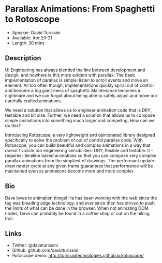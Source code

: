 # Parallax Animations: From Spaghetti to Rotoscope

- Speaker: David Turissini
- Available: Apr 20-21
- Length: 30 mins

## Description

UI Engineering has always blended the line between development and design, and nowhere is this more evident with parallax. The basic implementation of parallax is simple: listen to scroll events and move an element. All too often though, implementations quickly spiral out of control and become a big giant mess of spaghetti. Maintenance becomes a nightmare and we can forgot about being able to safely adjust and move our carefully crafted animations.

We need a solution that allows us to engineer animation code that is DRY, testable and bit size. Further, we need a solution that allows us to compose simple animations into something much larger and compellng. How can we do this?

Introducing Rotoscope, a very lightweight and opinionated library designed specifically to solve the problem of out of control parallax code. With Rotoscope, you can build beautiful and complex animations in a way that doesn't violate our engineering sensibilities: DRY, flexible and testable.  It -requires- timeline based animations so that you can compose very complex parallax animations from the simpliest of drawings. The performant update-draw render cycle at any given frame guarantees that performance will be maintained even as animations become more and more complex.

## Bio

Dave loves to animation things! He has been working with the web since the <font> tag was bleeding edge technology, and ever since then has strived to push the limits of what can be done in the browser. When not animating DOM nodes, Dave can probably be found in a coffee shop or out on the hiking trail.

## Links

- Twitter: @daveturissini
- Github: github.com/davidturissini
- Rotoscope demo: http://turissinitechnologies.github.io/rotoscope/

